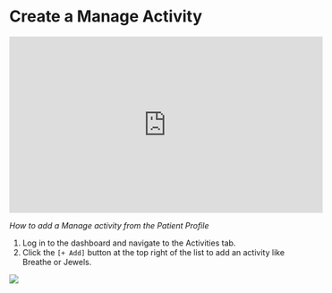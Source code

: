 
# Create a Manage Activity

<iframe width="560" height="315" src="https://www.youtube.com/embed/SJpWGlI_jdQ" title="YouTube video player" frameborder="0" allow="accelerometer; autoplay; clipboard-write; encrypted-media; gyroscope; picture-in-picture" allowfullscreen></iframe>

*How to add a Manage activity from the Patient Profile*

1. Log in to the dashboard and navigate to the Activities tab.
2. Click the `[+ Add]` button at the top right of the list to add an activity like Breathe or Jewels.

![](../05-start_here/06-activities/assets/activity_menu.jpg)
